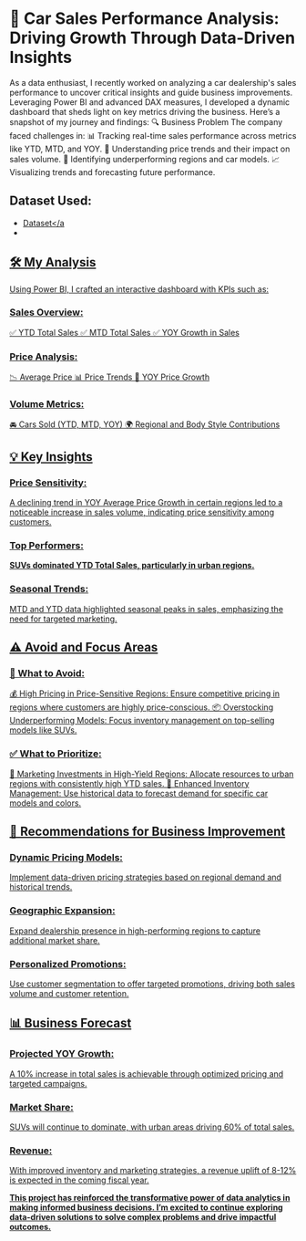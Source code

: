 # 🚗 Car Sales Performance Analysis: Driving Growth Through Data-Driven Insights
                                                                                                                 
  As a data enthusiast, I recently worked on analyzing a car dealership's sales performance to uncover critical insights and guide business improvements. Leveraging Power BI and advanced DAX measures, I developed a dynamic dashboard that sheds light on key metrics driving the business. Here’s a snapshot of my journey and findings:
🔍 Business Problem
The company faced challenges in:
📊 Tracking real-time sales performance across metrics like YTD, MTD, and YOY.
💸 Understanding price trends and their impact on sales volume.
🚩 Identifying underperforming regions and car models.
📈 Visualizing trends and forecasting future performance.

## Dataset Used: 
- <a href= "https://github.com/hithisisbag420/Bank_Loan_Analysis_Dasboard/blob/main/financial_loan.csv">Dataset</a
- 
## 🛠 My Analysis
Using Power BI, I crafted an interactive dashboard with KPIs such as:

### Sales Overview:
✅ YTD Total Sales
✅ MTD Total Sales
✅ YOY Growth in Sales

### Price Analysis:
📉 Average Price
📊 Price Trends
🔄 YOY Price Growth

### Volume Metrics:
🚘 Cars Sold (YTD, MTD, YOY)
🌍 Regional and Body Style Contributions

## 💡 Key Insights
### Price Sensitivity:
A declining trend in YOY Average Price Growth in certain regions led to a noticeable increase in sales volume, indicating price sensitivity among customers.
### Top Performers:
**SUVs dominated YTD Total Sales, particularly in urban regions.**

### Seasonal Trends:
MTD and YTD data highlighted seasonal peaks in sales, emphasizing the need for targeted marketing.

## ⚠️ Avoid and Focus Areas

### 🚫 What to Avoid:
💰 High Pricing in Price-Sensitive Regions: Ensure competitive pricing in regions where customers are highly price-conscious.
📦 Overstocking Underperforming Models: Focus inventory management on top-selling models like SUVs.

### ✅ What to Prioritize:
📍 Marketing Investments in High-Yield Regions: Allocate resources to urban regions with consistently high YTD sales.
🔄 Enhanced Inventory Management: Use historical data to forecast demand for specific car models and colors.

## 🔧 Recommendations for Business Improvement

### Dynamic Pricing Models:
Implement data-driven pricing strategies based on regional demand and historical trends.

### Geographic Expansion:
Expand dealership presence in high-performing regions to capture additional market share.

### Personalized Promotions:
Use customer segmentation to offer targeted promotions, driving both sales volume and customer retention.

## 📊 Business Forecast
### Projected YOY Growth:
A 10% increase in total sales is achievable through optimized pricing and targeted campaigns.

### Market Share:
SUVs will continue to dominate, with urban areas driving 60% of total sales.
### Revenue:
With improved inventory and marketing strategies, a revenue uplift of 8-12% is expected in the coming fiscal year.

**This project has reinforced the transformative power of data analytics in making informed business decisions. I’m excited to continue exploring data-driven solutions to solve complex problems and drive impactful outcomes.**
